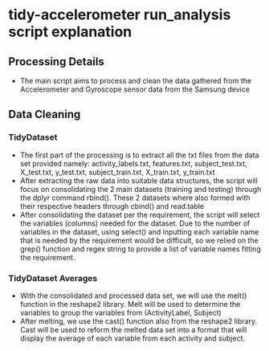 # tidy-accelerometer run_analysis script explanation

## Processing Details
* The main script aims to process and clean the data gathered from the Accelerometer and Gyroscope sensor data from the Samsung device

## Data Cleaning 
### TidyDataset
* The first part of the processing is to extract all the txt files from the data set provided namely: activity_labels.txt, features.txt, subject_test.txt, X_test.txt, y_test.txt, subject_train.txt, X_train.txt, y_train.txt
* After extracting the raw data into suitable data structures, the script will focus on consolidating the 2 main datasets (training and testing) through the dplyr command rbind(). These 2 datasets where also formed with their respective headers through cbind() and read.table
* After consolidating the dataset per the requirement, the script will select the variables (columns) needed for the dataset. Due to the number of variables in the dataset, using select() and inputting each variable name that is needed by the requirement would be difficult, so we relied on the grep() function and regex string to provide a list of variable names fitting the requirement.

### TidyDataset Averages
* With the consolidated and processed data set, we will use the melt() function in the reshape2 library. Melt will be used to determine the variables to group the variables from (ActivityLabel, Subject)
* After melting, we use the cast() function also from the reshape2 library. Cast will be used to reform the melted data set into a format that will display the average of each variable from each activity and subject.
